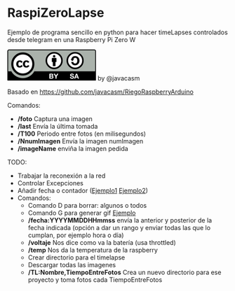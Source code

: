 # RaspiZeroLapse

Ejemplo de programa sencillo en python para hacer timeLapses controlados desde telegram en una Raspberry Pi Zero W


![Licencia CC](./images/Licencia_CC_peque.png) by @javacasm

Basado en https://github.com/javacasm/RiegoRaspberryArduino

Comandos:

* **/foto** Captura una imagen
* **/last** Envía la última tomada
* **/T100** Periodo entre fotos (en milisegundos)
* **/NnumImagen** Envía la imagen numImagen
* **/imageName** enviña la imagen pedida

TODO:

* Trabajar la reconexión a la red
* Controlar Excepciones
* Añadir fecha o contador ([Ejemplo1](https://raspberrypi.stackexchange.com/questions/54930/possible-to-display-current-time-in-pi-camera-recording) [Ejemplo2](https://www.raspberrypi.org/forums/viewtopic.php?t=187773))  
* Comandos:
    * Comando D para borrar: algunos o todos
    * Comando G para generar gif [Ejemplo](https://projects.raspberrypi.org/en/projects/timelapse-setup/5)
    * **/fecha:YYYYMMDDHHmmss** envía la anterior y posterior de la fecha indicada (opción a dar un rango y enviar todas las que lo cumplan, por ejemplo hora o día)
    * **/voltaje** Nos dice como va la batería (usa throttled)
    * **/temp** Nos da la temperatura de la raspberry
    * Crear directorio para el timelapse
    * Descargar todas las imagenes
    * **/TL:Nombre,TiempoEntreFotos** Crea un nuevo directorio para ese proyecto y toma fotos cada TiempoEntreFotos
